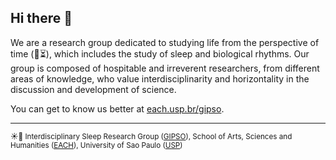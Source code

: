 ## Hi there 👋

We are a research group dedicated to studying life from the perspective of time (🌱⏳), which includes the study of sleep and biological rhythms. Our group is composed of hospitable and irreverent researchers, from different areas of knowledge, who value interdisciplinarity and horizontality in the discussion and development of science.

You can get to know us better at [each.usp.br/gipso](http://each.usp.br/gipso).

---

<sub>☀️🌙 Interdisciplinary Sleep Research Group ([GIPSO](http://each.usp.br/gipso)), School of Arts, Sciences and Humanities ([EACH](http://each.usp.br/)), University of Sao Paulo ([USP](http://usp.br/))</sub>